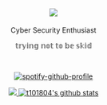 <h1 align="center">
<a href="https://git.io/typing-svg">
<img src="https://readme-typing-svg.herokuapp.com?font=ubuntu&size=23&duration=2000&pause=1000&color=F700E1&center=true&width=435&lines=Hello+hacker+%E2%98%A3;Welcome+in+my+github++%F0%9F%A4%97;Lets+visit+my+repo+%F0%9F%A4%AF;Dont+forget+to+join+%40repproject++%F0%9F%92%A8">
</a>
</h1>  

<body>
  <center>
<div align="center">
 <p>Cyber Security Enthusiast</p>
 <p>𝕥𝕣𝕪𝕚𝕟𝕘 𝕟𝕠𝕥 𝕥𝕠 𝕓𝕖 𝕤𝕜𝕚𝕕</p>
<br>

[![spotify-github-profile](https://spotify-github-profile.vercel.app/api/view?uid=xact6527cgeo75wmlcumeuvb9&cover_image=true&theme=natemoo-re&show_offline=true&background_color=000000&interchange=true&bar_color=ff00ff&bar_color_cover=true)](https://spotify-github-profile.vercel.app/api/view?uid=xact6527cgeo75wmlcumeuvb9&redirect=true)
<!-- <a href="https://discord.com/users/202740603790819328" > -->
  <a href="https://thicc-thighs.de/" >
   <img src="https://lanyard.kyrie25.me/api/357295214857027626?waveColor=8B8BFA&waveSpotifyColor=B48EF7&gradient=7E37F9-B48EF7-E568C4&imgStyle=square"  />
  </a>
  <a href="https://github.com/t101804"><img src="https://github-readme-stats.vercel.app/api?username=t101804&hide_border=true&show_icons=true&theme=radical" alt="t101804's github stats"></a>
 
</div>
<br>

</center>
</body>

